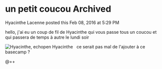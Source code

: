 #  un petit coucou Archived

Hyacinthe Lacenne posted this Feb 08, 2016 at 5:29 PM

hello, j'ai eu un coup de fil de Hyacinthe qui vous passe tous un coucou et qui
passera de temps à autre le lundi soir  
  
![Hyacinthe, echopen](./../../zz_assets/images/avatars/791737.png) Hyacinthe   ce
serait pas mal de l'ajouter à ce basecamp ?  
  
@++

